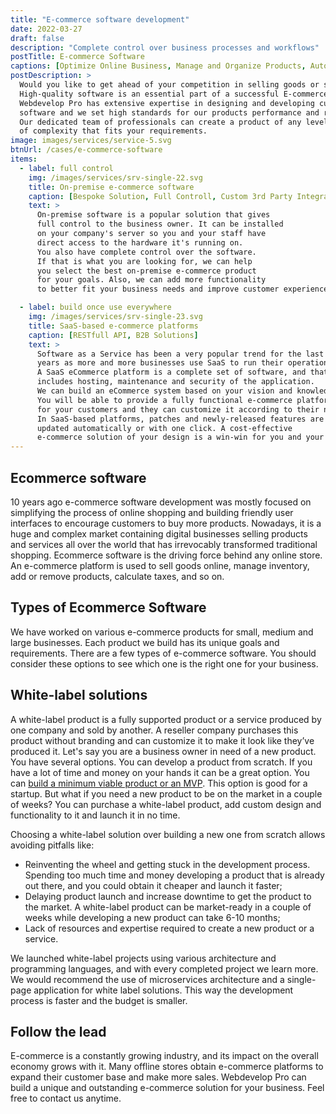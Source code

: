 ```yaml
---
title: "E-commerce software development"
date: 2022-03-27
draft: false
description: "Complete control over business processes and workflows"
postTitle: E-commerce Software
captions: [Optimize Online Business, Manage and Organize Products, Automation of Operations, Expand Customer Base]
postDescription: >
  Would you like to get ahead of your competition in selling goods or services online? 
  High-quality software is an essential part of a successful E-commerce online business. 
  Webdevelop Pro has extensive expertise in designing and developing custom E-commerce 
  software and we set high standards for our products performance and reliability. 
  Our dedicated team of professionals can create a product of any level 
  of complexity that fits your requirements. 
image: images/services/service-5.svg
btnUrl: /cases/e-commerce-software
items:
  - label: full control
    img: /images/services/srv-single-22.svg
    title: On-premise e-commerce software
    caption: [Bespoke Solution, Full Controll, Custom 3rd Party Integrations]
    text: >
      On-premise software is a popular solution that gives 
      full control to the business owner. It can be installed 
      on your company's server so you and your staff have 
      direct access to the hardware it's running on. 
      You also have complete control over the software. 
      If that is what you are looking for, we can help 
      you select the best on-premise e-commerce product 
      for your goals. Also, we can add more functionality 
      to better fit your business needs and improve customer experience.

  - label: build once use everywhere
    img: /images/services/srv-single-23.svg
    title: SaaS-based e-commerce platforms
    caption: [RESTfull API, B2B Solutions]
    text: >
      Software as a Service has been a very popular trend for the last 5-7 
      years as more and more businesses use SaaS to run their operations. 
      A SaaS eCommerce platform is a complete set of software, and that 
      includes hosting, maintenance and security of the application. 
      We can build an eCommerce system based on your vision and knowledge. 
      You will be able to provide a fully functional e-commerce platform 
      for your customers and they can customize it according to their needs. 
      In SaaS-based platforms, patches and newly-released features are 
      updated automatically or with one click. A cost-effective 
      e-commerce solution of your design is a win-win for you and your clients.
---
```


## Ecommerce software

10 years ago e-commerce software development was mostly focused on 
simplifying the process of online shopping and building friendly 
user interfaces to encourage customers to buy more products. 
Nowadays, it is a huge and complex market containing digital 
businesses selling products and services all over the world 
that has irrevocably transformed traditional shopping. 
Ecommerce software is the driving force behind any online store. 
An e-commerce platform is used to sell goods online, 
manage inventory, add or remove products, calculate taxes, and so on.

## Types of Ecommerce Software

We have worked on various e-commerce products for small, 
medium and large businesses. Each product we build has 
its unique goals and requirements. There are a few 
types of e-commerce software. You should consider 
these options to see which one is the right one for your business.

<!-- section break -->

## White-label solutions

A white-label product is a fully supported product or a service produced 
by one company and sold by another. A reseller company purchases this 
product without branding and can customize it to make it look like 
they’ve produced it. Let's say you are a business owner in need of a new product. 
You have several options. You can develop a product from scratch. 
If you have a lot of time and money on your hands it can be a great option. 
You can [build a minimum viable product or an MVP](/services/build-mvp-webdevelop-pro-devkit). 
This option is good for a startup. But what if you need a new product to be on the market 
in a couple of weeks? You can purchase a white-label product, 
add custom design and functionality to it and launch it in no time.

Choosing a white-label solution over building a new one from scratch allows avoiding pitfalls like:

- Reinventing the wheel and getting stuck in the development process. 
  Spending too much time and money developing a product that is 
  already out there, and you could obtain it cheaper and launch it faster;
- Delaying product launch and increase downtime to get the product to the market. 
  A white-label product can be market-ready in a couple of weeks while developing a new product can take 6-10 months;
- Lack of resources and expertise required to create a new product or a service.

We launched white-label projects using various architecture and programming 
languages, and with every completed project we learn more. 
We would recommend the use of microservices architecture and a 
single-page application for white label solutions. This way 
the development process is faster and the budget is smaller.

## Follow the lead

E-commerce is a constantly growing industry, and its impact on the overall 
economy grows with it. Many offline stores obtain e-commerce platforms 
to expand their customer base and make more sales. Webdevelop Pro 
can build a unique and outstanding e-commerce solution 
for your business. Feel free to contact us anytime.
